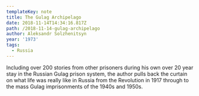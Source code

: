```yaml
---
templateKey: note
title: The Gulag Archipelago
date: 2018-11-14T14:34:16.817Z
path: /2018-11-14-gulag-archipelago
author: Aleksandr Solzhenitsyn
year: '1973'
tags:
  - Russia
---
```

Including over 200 stories from other prisoners during his own over 20 year stay in the Russian Gulag prison system, the author pulls back the curtain on what life was really like in Russia from the Revolution in 1917 through to the mass Gulag imprisonments of the 1940s and 1950s.
